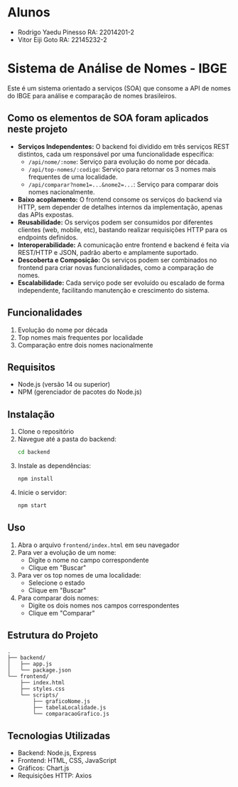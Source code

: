 # Alunos
- Rodrigo Yaedu Pinesso RA: 22014201-2
- Vitor Eiji Goto RA: 22145232-2
# Sistema de Análise de Nomes - IBGE

Este é um sistema orientado a serviços (SOA) que consome a API de nomes do IBGE para análise e comparação de nomes brasileiros.

## Como os elementos de SOA foram aplicados neste projeto

- **Serviços Independentes:** O backend foi dividido em três serviços REST distintos, cada um responsável por uma funcionalidade específica:
  - `/api/nome/:nome`: Serviço para evolução do nome por década.
  - `/api/top-nomes/:codigo`: Serviço para retornar os 3 nomes mais frequentes de uma localidade.
  - `/api/comparar?nome1=...&nome2=...`: Serviço para comparar dois nomes nacionalmente.
- **Baixo acoplamento:** O frontend consome os serviços do backend via HTTP, sem depender de detalhes internos da implementação, apenas das APIs expostas.
- **Reusabilidade:** Os serviços podem ser consumidos por diferentes clientes (web, mobile, etc), bastando realizar requisições HTTP para os endpoints definidos.
- **Interoperabilidade:** A comunicação entre frontend e backend é feita via REST/HTTP e JSON, padrão aberto e amplamente suportado.
- **Descoberta e Composição:** Os serviços podem ser combinados no frontend para criar novas funcionalidades, como a comparação de nomes.
- **Escalabilidade:** Cada serviço pode ser evoluído ou escalado de forma independente, facilitando manutenção e crescimento do sistema.

## Funcionalidades

1. Evolução do nome por década
2. Top nomes mais frequentes por localidade
3. Comparação entre dois nomes nacionalmente

## Requisitos

- Node.js (versão 14 ou superior)
- NPM (gerenciador de pacotes do Node.js)

## Instalação

1. Clone o repositório
2. Navegue até a pasta do backend:
   ```bash
   cd backend
   ```
3. Instale as dependências:
   ```bash
   npm install
   ```
4. Inicie o servidor:
   ```bash
   npm start
   ```

## Uso

1. Abra o arquivo `frontend/index.html` em seu navegador
2. Para ver a evolução de um nome:
   - Digite o nome no campo correspondente
   - Clique em "Buscar"
3. Para ver os top nomes de uma localidade:
   - Selecione o estado
   - Clique em "Buscar"
4. Para comparar dois nomes:
   - Digite os dois nomes nos campos correspondentes
   - Clique em "Comparar"

## Estrutura do Projeto

```
.
├── backend/
│   ├── app.js
│   └── package.json
└── frontend/
    ├── index.html
    ├── styles.css
    └── scripts/
        ├── graficoNome.js
        ├── tabelaLocalidade.js
        └── comparacaoGrafico.js
```

## Tecnologias Utilizadas

- Backend: Node.js, Express
- Frontend: HTML, CSS, JavaScript
- Gráficos: Chart.js
- Requisições HTTP: Axios 
